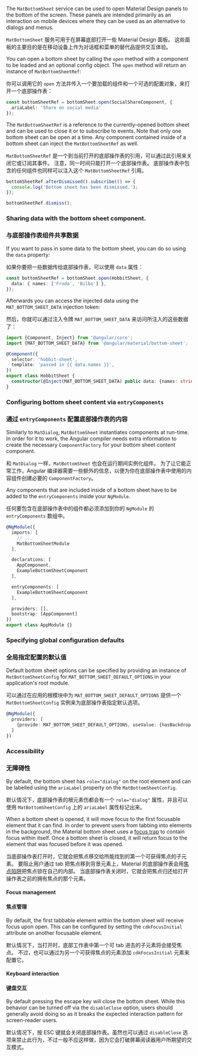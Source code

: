 The `MatBottomSheet` service can be used to open Material Design panels to the bottom of the screen.
These panels are intended primarily as an interaction on mobile devices where they can be used as an
alternative to dialogs and menus.

`MatBottomSheet` 服务可用于在屏幕底部打开一些 Material Design 面板。
这些面板的主要目的是在移动设备上作为对话框和菜单的替代品提供交互体验。

<!-- example(bottom-sheet-overview) -->

You can open a bottom sheet by calling the `open` method with a component to be loaded and an
optional config object. The `open` method will return an instance of `MatBottomSheetRef`:

你可以调用它的 `open` 方法并传入一个要加载的组件和一个可选的配置对象，来打开一个底部操作表：

```ts
const bottomSheetRef = bottomSheet.open(SocialShareComponent, {
  ariaLabel: 'Share on social media'
});
```

The `MatBottomSheetRef` is a reference to the currently-opened bottom sheet and can be used to close
it or to subscribe to events. Note that only one bottom sheet can be open at a time. Any component
contained inside of a bottom sheet can inject the `MatBottomSheetRef` as well.

`MatBottomSheetRef` 是一个到当前打开的底部操作表的引用，可以通过此引用来关闭它或订阅其事件。
注意，同一时间只能打开一个底部操作表。
底部操作表中包含的任何组件也同样可以注入这个 `MatBottomSheetRef` 引用。

```ts
bottomSheetRef.afterDismissed().subscribe(() => {
  console.log('Bottom sheet has been dismissed.');
});

bottomSheetRef.dismiss();
```

### Sharing data with the bottom sheet component.

### 与底部操作表组件共享数据

If you want to pass in some data to the bottom sheet, you can do so using the `data` property:

如果你要把一些数据传给底部操作表，可以使用 `data` 属性：

```ts
const bottomSheetRef = bottomSheet.open(HobbitSheet, {
  data: { names: ['Frodo', 'Bilbo'] },
});
```

Afterwards you can access the injected data using the `MAT_BOTTOM_SHEET_DATA` injection token:

然后，你就可以通过注入令牌 `MAT_BOTTOM_SHEET_DATA` 来访问所注入的这些数据了：

```ts
import {Component, Inject} from '@angular/core';
import {MAT_BOTTOM_SHEET_DATA} from '@angular/material/bottom-sheet';

@Component({
  selector: 'hobbit-sheet',
  template: 'passed in {{ data.names }}',
})
export class HobbitSheet {
  constructor(@Inject(MAT_BOTTOM_SHEET_DATA) public data: {names: string[]}) { }
}
```

### Configuring bottom sheet content via `entryComponents`

### 通过 `entryComponents` 配置底部操作表的内容

Similarly to `MatDialog`, `MatBottomSheet` instantiates components at run-time. In order for it to
work, the Angular compiler needs extra information to create the necessary `ComponentFactory` for
your bottom sheet content component.

和 `MatDialog` 一样，`MatBottomSheet` 也会在运行期间实例化组件。
为了让它能正常工作，Angular 编译器需要一些额外的信息，以便为你在底部操作表中使用的内容组件创建必要的 `ComponentFactory`。

Any components that are included inside of a bottom sheet have to be added to the `entryComponents`
inside your `NgModule`.

任何要包含在底部操作表中的组件都必须添加到你的 `NgModule` 的 `entryComponents` 数组中。

```ts
@NgModule({
  imports: [
    // ...
    MatBottomSheetModule
  ],

  declarations: [
    AppComponent,
    ExampleBottomSheetComponent
  ],

  entryComponents: [
    ExampleBottomSheetComponent
  ],

  providers: [],
  bootstrap: [AppComponent]
})
export class AppModule {}
```

### Specifying global configuration defaults

### 全局指定配置的默认值

Default bottom sheet options can be specified by providing an instance of `MatBottomSheetConfig`
for `MAT_BOTTOM_SHEET_DEFAULT_OPTIONS` in your application's root module.

可以通过在应用的根模块中为 `MAT_BOTTOM_SHEET_DEFAULT_OPTIONS` 提供一个 `MatBottomSheetConfig` 实例来为底部操作表指定默认选项。

```ts
@NgModule({
  providers: [
    {provide: MAT_BOTTOM_SHEET_DEFAULT_OPTIONS, useValue: {hasBackdrop: false}}
  ]
})
```


### Accessibility

### 无障碍性

By default, the bottom sheet has `role="dialog"` on the root element and can be labelled using the
`ariaLabel` property on the `MatBottomSheetConfig`.

默认情况下，底部操作表的根元素伤都会有一个 `role="dialog"` 属性，并且可以使用 `MatBottomSheetConfig` 上的 `ariaLabel` 属性标记出来。

When a bottom sheet is opened, it will move focus to the first focusable element that it can find.
In order to prevent users from tabbing into elements in the background, the Material bottom sheet
uses a [focus trap](https://material.angular.io/cdk/a11y/overview#focustrap) to contain focus
within itself. Once a bottom sheet is closed, it will return focus to the element that was focused
before it was opened.

当底部操作表打开时，它就会把焦点移交给所能找到的第一个可获得焦点的子元素。
要阻止用户通过 tab 把焦点移到背景元素上，Material 的底部操作表会用[焦点陷阱](/cdk/a11y/overview#focustrap)把焦点锁在自己的内部。
当底部操作表关闭时，它就会把焦点归还给打开操作表之前的拥有焦点的那个元素。

#### Focus management

#### 焦点管理

By default, the first tabbable element within the bottom sheet will receive focus upon open.
This can be configured by setting the `cdkFocusInitial` attribute on another focusable element.

默认情况下，当打开时，底部工作表中第一个可 tab 进去的子元素将会接受焦点。
不过，也可以通过为另一个可获得焦点的元素添加 `cdkFocusInitial` 元素来配置它。

#### Keyboard interaction

#### 键盘交互

By default pressing the escape key will close the bottom sheet. While this behavior can
be turned off via the `disableClose` option, users should generally avoid doing so
as it breaks the expected interaction pattern for screen-reader users.

默认情况下，按 ESC 键就会关闭底部操作表。虽然也可以通过 `disableClose` 选项来禁止此行为，不过一般不应这样做，因为它会打破屏幕阅读器用户所期望的交互模式。
